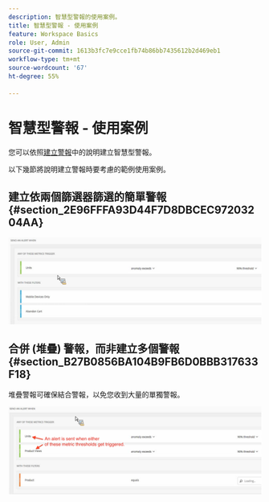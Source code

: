 ```yaml
---
description: 智慧型警報的使用案例。
title: 智慧型警報 - 使用案例
feature: Workspace Basics
role: User, Admin
source-git-commit: 1613b3fc7e9cce1fb74b86bb7435612b2d469eb1
workflow-type: tm+mt
source-wordcount: '67'
ht-degree: 55%

---
```


# 智慧型警報 - 使用案例

您可以依照[建立警報](/help/analysis-workspace/c-intelligent-alerts/alert-builder.md)中的說明建立智慧型警報。

以下幾節將說明建立警報時要考慮的範例使用案例。

## 建立依兩個篩選器篩選的簡單警報 {#section_2E96FFFA93D44F7D8DBCEC97203204AA}

<!-- 

Update screenshots for better readability.

 -->

![](assets/alerts_example1.png)



## 合併 (堆疊) 警報，而非建立多個警報 {#section_B27B0856BA104B9FB6D0BBB317633F18}

堆疊警報可確保結合警報，以免您收到大量的單獨警報。

![](assets/alerts_example2.png)
